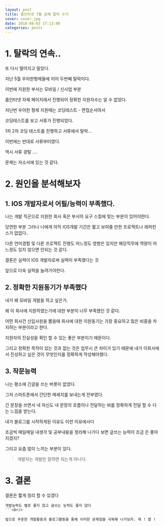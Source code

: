 ```yaml
---
layout: post
title: 줌인터넷 7월 공채 탈락 수기
cover: cover.jpg
date: 2018-08-03 17:13:00
categories: posts
---
```

# 1. 탈락의 연속..

또 다시 떨어지고 말았다.

지난 5월 우아한형제들에 이어 두번째 탈락이다.

이번에 지원한 부서는 모바일 / 신사업 부분

줌인터넷 자체 페이지에서 진행되어 정확한 지원자수는 알 수 없었다.

지난번 우아한 형제 지원때는 코딩테스트 - 면접순서여서

코딩테스트를 보고 서류가 진행되었다.

1차 2차 코딩 테스트를 진행하고 서류에서 탈락...

이번에는 반대로 서류부터였다.

역시 서류 광탈 ....

문제는 자소서에 있는 것 같다.

# 2. 원인을 분석해보자

## 1. IOS 개발자로서 어필/능력이 부족했다. ###

나는 개발 직군으로 지원한 회사 혹은 부서의 요구 스킬에 맞는 부분이 있어야한다.

당연한 부분 그러나 나에게 아직 IOS개발 기간은 짧고 보여줄 만한 프로젝트나 레퍼런스가 없없다..

다른 언어경험 및 다른 프로젝트 진행도 어느정도 영향은 있지만 해당직무에 역량이 어느정도 있지 않으면 안되는 것 같다.

결론은 실력이 IOS 개발자로써 실력이 부족했다는 것

앞으로 더욱 실력을 늘려가야한다.


## 2. 정확한 지원동기가 부족했다 ###
내가 왜 모바일 개발을 하고 싶은가.

왜 이 회사에 지원하였는가에 대한 부분이 너무 부족했던 것 같다.

어떤 회사건 신입사원을 뽑을때 회사에 대한 지원동기는 가장 중요하고 많은 비중을 차지하는 부분이라고 한다.

지원자의 진실성을 확인 할 수 있는 좋은 부분이기 때문이다.

그리고 정확한 목적이 있는 것과 없는 것은 업무시 큰 차이가 있기 때문에 내가 이회사에서 진성하고 싶은 것이 무엇인지를 정확하게 작성해야했다.

## 3. 작문능력 ###
나는 평소에 긴글을 쓰는 버릇이 없었다.

그저 스마트폰에서 간단한 메세지를 보내는게 전부였다.

긴 문장을 쓰면서 내 자신도 내 문장의 흐름이나 전달하는 바를 정확하게 전달 할 수 다는 느낌을 받는다.

내가 블로그를 시작하게된 이유도 이런 이유에서다

조금씩 매일매일 내생각 및 공부내용을 정리해 나가다 보면 글쓰는 능력이 조금 은 좋아지겠지?

그리고 요즘 많이 느끼는 부분이 있다.

> 개발자는 개발만 잘하면 되는게 아니다.




# 3. 결론 ##
결론은 짧게 정리 할 수 있겠다

```
개발능력도 별로 좋지 않고 글쓰는 능력도 좋지 않다
```<br/>

앞으로 꾸준한 개발활동과 블로그활동을 통해 이러한 문제점을 극복해 나가보자. 제 ! 발 !
